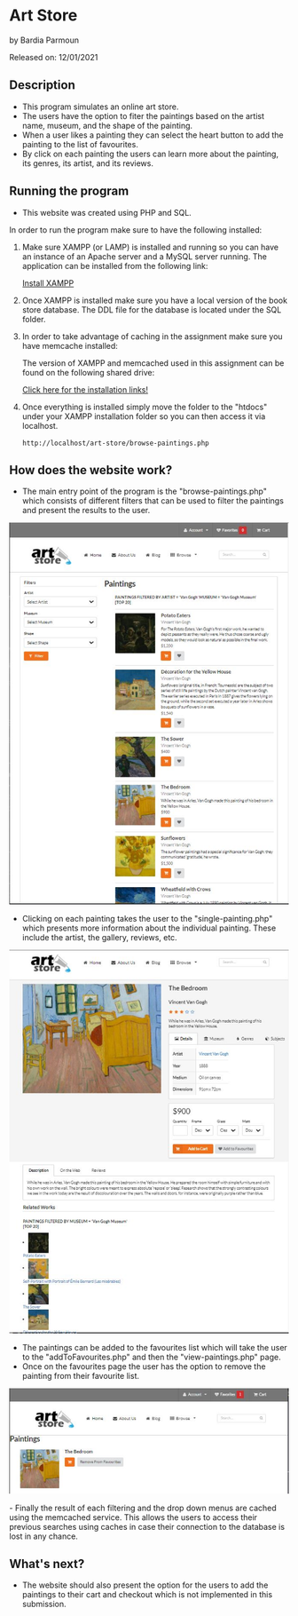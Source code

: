 # Art Store

by Bardia Parmoun

Released on: 12/01/2021

## Description

- This program simulates an online art store.
- The users have the option to fiter the paintings based on the artist name, museum, and the shape of the painting.
- When a user likes a painting they can select the heart button to add the painting to the list of favourites.
- By click on each painting the users can learn more about the painting, its genres, its artist, and its reviews.

## Running the program
- This website was created using PHP and SQL. 

In order to run the program make sure to have the following installed:

1. Make sure XAMPP (or LAMP) is installed and running so you can have an instance of an Apache server and a MySQL server running. The application can be installed from the following link:

    [Install XAMPP](https://www.apachefriends.org/download.html)

2. Once XAMPP is installed make sure you have a local version of the book store database. The DDL file for the database is located under the SQL folder.

3. In order to take advantage of caching in the assignment make sure you have memcache installed:

    The version of XAMPP and memcached used in this assignment can be found on the following shared drive:

    [Click here for the installation links!](https://drive.google.com/drive/folders/1vdFZ2BPlWMoAgCF3yh4MqtRgMg2j3Lcl?usp=sharing)

4. Once everything is installed simply move the folder to the "htdocs" under your XAMPP installation folder so you can then access it via localhost.

    ```
    http://localhost/art-store/browse-paintings.php
    ```

## How does the website work?
- The main entry point of the program is the "browse-paintings.php" which consists of different filters that can be used to filter the paintings and present the results to the user.
<p align="center">
    <img src="images/browse-paintings.jpg" />
</p>

- Clicking on each painting takes the user to the "single-painting.php" which presents more information about the individual painting. These include the artist, the gallery, reviews, etc.
<p align="center">
    <img src="images/single-painting.jpg" />
</p>

- The paintings can be added to the favourites list which will take the user to the "addToFavourites.php" and then the "view-paintings.php" page.
- Once on the favourites page the user has the option to remove the painting from their favourite list.
  
<p align="center">
    <img src="images/favourites.jpg" />
</p>
- Finally the result of each filtering and the drop down menus are cached using the memcached service. This allows the users to access their previous searches using caches in case their connection to the database is lost in any chance.

## What's next?
- The website should also present the option for the users to add the paintings to their cart and checkout which is not implemented in this submission.
